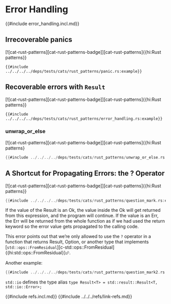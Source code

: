 # Error Handling

{{#include error_handling.incl.md}}

## Irrecoverable panics

[![cat-rust-patterns][cat-rust-patterns-badge]][cat-rust-patterns]{{hi:Rust patterns}}

```rust,should_panic
{{#include ../../../../deps/tests/cats/rust_patterns/panic.rs:example}}
```

## Recoverable errors with `Result`

[![cat-rust-patterns][cat-rust-patterns-badge]][cat-rust-patterns]{{hi:Rust patterns}}

```rust,should_panic
{{#include ../../../../deps/tests/cats/rust_patterns/error_handling.rs:example}}
```

### unwrap_or_else

[![cat-rust-patterns][cat-rust-patterns-badge]][cat-rust-patterns]{{hi:Rust patterns}

```rust
{{#include ../../../../deps/tests/cats/rust_patterns/unwrap_or_else.rs:example}}
```

## A Shortcut for Propagating Errors: the ? Operator

[![cat-rust-patterns][cat-rust-patterns-badge]][cat-rust-patterns]{{hi:Rust patterns}}

```rust
{{#include ../../../../deps/tests/cats/rust_patterns/question_mark.rs:example}}
```

If the value of the Result is an Ok, the value inside the Ok will get returned from this expression, and the program will continue. If the value is an Err, the Err will be returned from the whole function as if we had used the return keyword so the error value gets propagated to the calling code.

This error points out that we’re only allowed to use the `?` operator in a function that returns Result, Option, or another type that implements [`std::ops::FromResidual`][c-std::ops::FromResidual]{{hi:std::ops::FromResidual}}⮳.

Another example:

```rust
{{#include ../../../../deps/tests/cats/rust_patterns/question_mark2.rs:example}}
```

`std::io` defines the type alias `type Result<T> = std::result::Result<T, std::io::Error>;`

{{#include refs.incl.md}}
{{#include ../../../refs/link-refs.md}}

<div class="hidden">
</div>
